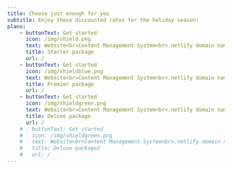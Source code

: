 ```yaml
---
title: Choose just enough for you
subtitle: Enjoy these discounted rates for the holiday season! 
plans:
    - buttonText: Get started
      icon: /img/shield.png
      text: Website<br>Content Management System<br>.netlify domain name<br>Free hosting forever
      title: Starter package
      url: /
    - buttonText: Get started
      icon: /img/shieldblue.png
      text: Website<br>Content Management System<br>.netlify domain name<br>Free hosting forever<br> Added levels of customization<br>5x free support<br>
      title: Premier package
      url: /
    - buttonText: Get started
      icon: /img/shieldgreen.png
      text: Website<br>Content Management System<br>.netlify domain name<br>Free hosting forever<br> Highest level of customization<br>10x free support<br>
      title: Deluxe package
      url: /
    # - buttonText: Get started
    #   icon: /img/shieldgreen.png
    #   text: Website<br>Content Management System<br>.netlify domain name<br>Free hosting forever<br> Highest level of customization<br>10x free support<br>
    #   title: Deluxe package2
    #   url: /
---
```


